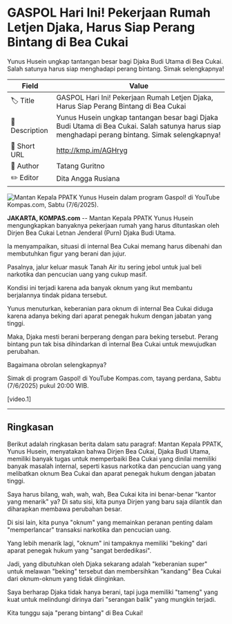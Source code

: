 # GASPOL Hari Ini! Pekerjaan Rumah Letjen Djaka, Harus Siap Perang Bintang di Bea Cukai 

Yunus Husein ungkap tantangan besar bagi Djaka Budi Utama di Bea Cukai. Salah satunya harus siap menghadapi perang bintang. Simak selengkapnya!

| Field         | Value                                                       |
|---------------|-------------------------------------------------------------|
| 🏷️ Title       | GASPOL Hari Ini! Pekerjaan Rumah Letjen Djaka, Harus Siap Perang Bintang di Bea Cukai  |
| 📝 Description | Yunus Husein ungkap tantangan besar bagi Djaka Budi Utama di Bea Cukai. Salah satunya harus siap menghadapi perang bintang. Simak selengkapnya! |
| 🔗 Short URL   | http://kmp.im/AGHryg |
| 👤 Author      | Tatang Guritno |
| ✏️ Editor      | Dita Angga Rusiana  |

![ Mantan Kepala PPATK Yunus Husein dalam program Gaspol! di YouTube Kompas.com, Sabtu (7/6/2025). ](https://asset.kompas.com/crops/BlHXSMQ8xsRL4GVSW1sZevfuUN4=/0x0:0x0/750x500/data/photo/2025/06/07/68441f25d7eaf.jpg)

**JAKARTA, KOMPAS.com** -- Mantan Kepala PPATK Yunus Husein mengungkapkan banyaknya pekerjaan rumah yang harus dituntaskan oleh Dirjen Bea Cukai Letnan Jenderal (Purn) Djaka Budi Utama.

Ia menyampaikan, situasi di internal Bea Cukai memang harus dibenahi dan membutuhkan figur yang berani dan jujur.

Pasalnya, jalur keluar masuk Tanah Air itu sering jebol untuk jual beli narkotika dan pencucian uang yang cukup masif.

Kondisi ini terjadi karena ada banyak oknum yang ikut membantu berjalannya tindak pidana tersebut.

Yunus menuturkan, keberanian para oknum di internal Bea Cukai diduga karena adanya beking dari aparat penegak hukum dengan jabatan yang tinggi.

Maka, Djaka mesti berani berperang dengan para beking tersebut. Perang bintang pun tak bisa dihindarkan di internal Bea Cukai untuk mewujudkan perubahan.

Bagaimana obrolan selengkapnya?

Simak di program Gaspol! di YouTube Kompas.com, tayang perdana, Sabtu (7/6/2025) pukul 20:00 WIB.

\[video.1\]

---
## Ringkasan

Berikut adalah ringkasan berita dalam satu paragraf: Mantan Kepala PPATK, Yunus Husein, menyatakan bahwa Dirjen Bea Cukai, Djaka Budi Utama, memiliki banyak tugas untuk memperbaiki Bea Cukai yang dinilai memiliki banyak masalah internal, seperti kasus narkotika dan pencucian uang yang melibatkan oknum Bea Cukai dan aparat penegak hukum dengan jabatan tinggi.



Saya harus bilang, wah, wah, wah, Bea Cukai kita ini benar-benar "kantor yang menarik" ya? Di satu sisi, kita punya Dirjen yang baru saja dilantik dan diharapkan membawa perubahan besar.

 Di sisi lain, kita punya "oknum" yang memainkan peranan penting dalam "memperlancar" transaksi narkotika dan pencucian uang.

 Yang lebih menarik lagi, "oknum" ini tampaknya memiliki "beking" dari aparat penegak hukum yang "sangat berdedikasi".

 Jadi, yang dibutuhkan oleh Djaka sekarang adalah "keberanian super" untuk melawan "beking" tersebut dan membersihkan "kandang" Bea Cukai dari oknum-oknum yang tidak diinginkan.

 Saya berharap Djaka tidak hanya berani, tapi juga memiliki "tameng" yang kuat untuk melindungi dirinya dari "serangan balik" yang mungkin terjadi.

 Kita tunggu saja "perang bintang" di Bea Cukai!
